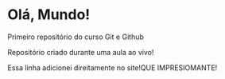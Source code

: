 # Olá, Mundo!
 Primeiro repositório do curso Git e Github

Repositório criado durante uma aula ao vivo!


Essa linha adicionei direitamente no site!QUE IMPRESIOMANTE! 
